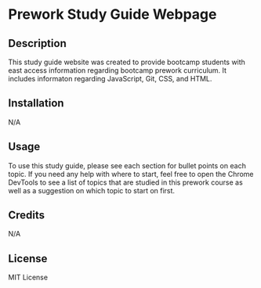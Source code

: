 # Prework Study Guide Webpage

## Description

This study guide website was created to provide bootcamp students with east access information regarding bootcamp prework curriculum. It includes informaton regarding JavaScript, Git, CSS, and HTML.

## Installation

N/A

## Usage

To use this study guide, please see each section for bullet points on each topic. If you need any help with where to start, feel free to open the Chrome DevTools to see a list of topics that are studied in this prework course as well as a suggestion on which topic to start on first.

## Credits

N/A

## License

MIT License